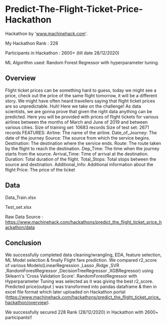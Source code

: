 # Predict-The-Flight-Ticket-Price-Hackathon

Hackathon by 'www.machinehack.com'. 

My Hackathon Rank : 228 

Participants in Hackathon  : 2600+ (till date 28/12/2020)

ML Algorithm used: Random Forest Regressor with hyperparameter tuning.

## Overview
Flight ticket prices can be something hard to guess, today we might see a price, check out the price of the same flight tomorrow, it will be a different story. We might have often heard travellers saying that flight ticket prices are so unpredictable. Huh! Here we take on the challenge! As data scientists, we are gonna prove that given the right data anything can be predicted. Here you will be provided with prices of flight tickets for various airlines between the months of March and June of 2019 and between various cities. Size of training set: 10683 records Size of test set: 2671 records FEATURES: Airline: The name of the airline. Date_of_Journey: The date of the journey Source: The source from which the service begins. Destination: The destination where the service ends. Route: The route taken by the flight to reach the destination. Dep_Time: The time when the journey starts from the source. Arrival_Time: Time of arrival at the destination. Duration: Total duration of the flight. Total_Stops: Total stops between the source and destination. Additional_Info: Additional information about the flight Price: The price of the ticket

## Data

Data_Train.xlsx

Test_set.xlsx

Raw Data Source : https://www.machinehack.com/hackathons/predict_the_flight_ticket_price_hackathon/data

## Conclusion

We successfully completed data cleaning/wrangling, EDA, feature selection, ML Model selection & finally Flight fare prediction. We compared r2_score of various Models(LinearRegression ,Lasso ,Ridge ,SVR ,RandomForestRegressor ,DecisionTreeRegressor ,XGBRegressor) using Sklearn's 'Cross Validation Score'. RandomForestRegressor with Hyperparameter Tuning was selected as it was giving the best r2_score. Predicted price(output ) was transformed into pandas dataframe & then in excel file format which later uploaded on Hackathon portal (https://www.machinehack.com/hackathons/predict_the_flight_ticket_price_hackathon/overview).

We successfully secured 228 Rank (28/12/2020) in Hackathon with 2600+ participants!!
